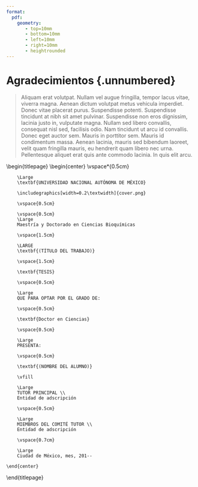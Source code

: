 ```yaml
---
format: 
  pdf:
    geometry:
       - top=10mm
       - bottom=10mm
       - left=10mm
       - right=10mm
       - heightrounded
---
```





# Agradecimientos {.unnumbered}

>  Aliquam erat volutpat. Nullam vel augue fringilla, tempor lacus vitae, viverra magna. Aenean dictum volutpat metus vehicula imperdiet. Donec vitae placerat purus. Suspendisse potenti. Suspendisse tincidunt at nibh sit amet pulvinar. Suspendisse non eros dignissim, lacinia justo in, vulputate magna. Nullam sed libero convallis, consequat nisl sed, facilisis odio. Nam tincidunt ut arcu id convallis. Donec eget auctor sem. Mauris in porttitor sem. Mauris id condimentum massa. Aenean lacinia, mauris sed bibendum laoreet, velit quam fringilla mauris, eu hendrerit quam libero nec urna. Pellentesque aliquet erat quis ante commodo lacinia. In quis elit arcu.


\begin{titlepage}
    \begin{center}
        \vspace*{0.5cm}
        
        \Large
        \textbf{UNIVERSIDAD NACIONAL AUTÓNOMA DE MÉXICO}
        
        \includegraphics[width=0.2\textwidth]{cover.png}
        
        \vspace{0.5cm}
        
        \vspace{0.5cm}
        \Large
        Maestría y Doctorado en Ciencias Bioquímicas
        
        \vspace{1.5cm}
        
        \LARGE
        \textbf{(TÍTULO DEL TRABAJO)}
        
        \vspace{1.5cm}
        
        \textbf{TESIS}
        
        \vspace{0.5cm}
        
        \Large
        QUE PARA OPTAR POR EL GRADO DE:
        
        \vspace{0.5cm}
        
        \textbf{Doctor en Ciencias}
        
        \vspace{0.5cm}
        
        \Large
        PRESENTA:
        
        \vspace{0.5cm}
        
        \textbf{(NOMBRE DEL ALUMNO)}
        
        \vfill
        
        \Large
        TUTOR PRINCIPAL \\
        Entidad de adscripción
        
        \vspace{0.5cm}
        
        \Large
        MIEMBROS DEL COMITÉ TUTOR \\
        Entidad de adscripción
        
        \vspace{0.7cm}
        
        \Large
        Ciudad de México, mes, 201--
        
    \end{center}
\end{titlepage}